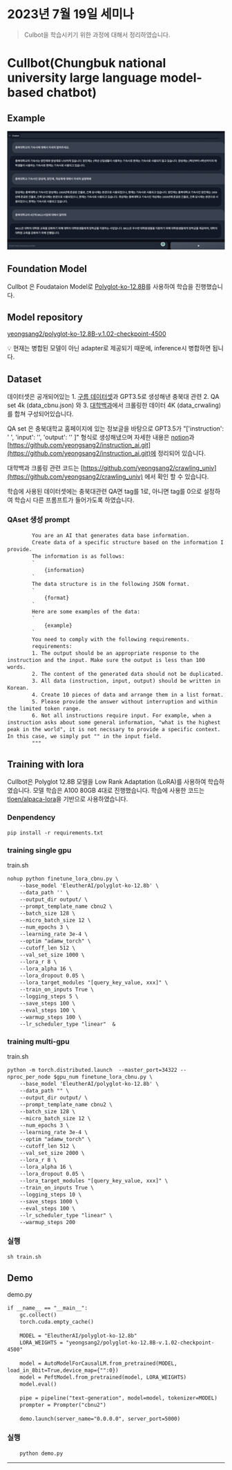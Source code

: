 # 2023년 7월 19일 세미나

> Culbot을 학습시키기 위한 과정에 대해서 정리하였습니다.

# Cullbot(Chungbuk national university large language model-based chatbot)

## Example
![example](example.png)


## Foundation Model 

Cullbot 은 Foudataion Model로 [Polyglot-ko-12.8B](https://huggingface.co/EleutherAI/polyglot-ko-12.8b)를 사용하여 학습을 진행했습니다.

## Model repository

[yeongsang2/polyglot-ko-12.8B-v.1.02-checkpoint-4500](https://huggingface.co/yeongsang2/polyglot-ko-12.8B-v.1.02-checkpoint-4500)
<aside>
💡 현재는 병합된 모델이 아닌 adapter로 제공되기 때문에, inference시 병합하면 됩니다.
</aside>

## Dataset

데이터셋은 공개되어있는 1. [구름 데이터셋](https://huggingface.co/datasets/nlpai-lab/kullm-v2)과 GPT3.5로 생성해낸 충북대 관련 2. QA set 4k (data_cbnu.json) 와 3. [대학백과](https://www.univ100.kr/)에서 크롤링한 데이터 4K (data_crwaling)를 합쳐 구성되어있습니다.

QA set 은 충북대학교 홈페이지에 있는 정보글을 바탕으로 GPT3.5가 "['instruction': ' ', 'input': '', 'output': '' ]" 형식로 생성해냈으며 자세한 내용은 [notion](https://www.notion.so/CBNU-73265e0cb4b7491d92c063c637170b70?pvs=4)과 [https://github.com/yeongsang2/instruction_ai.git](https://github.com/yeongsang2/instruction_ai.git)에 정리되어 있습니다. 

대학백과 크롤링 관련 코드는 [https://github.com/yeongsang2/crawling_univ](https://github.com/yeongsang2/crawling_univ)
에서 확인 할 수 있습니다. 

학습에 사용된 데이터셋에는 충북대관련 QA면 tag를 1로, 아니면 tag를 0으로 설정하여 학습시 다른 프롬프트가 들어가도록 하였습니다.

### QAset 생성 prompt
```
        You are an AI that generates data base information. 
        Create data of a specific structure based on the information I provide. 
        The information is as follows: 
        `
            {information}
        `
        The data structure is in the following JSON format. 
        `   
            {format}
        `
        Here are some examples of the data:
        `
            {example}
        `
        You need to comply with the following requirements.
        requirements:
        1. The output should be an appropriate response to the instruction and the input. Make sure the output is less than 100 words.
        2. The content of the generated data should not be duplicated.
        3. All data (instruction, input, output) should be written in Korean.
        4. Create 10 pieces of data and arrange them in a list format.
        5. Please provide the answer without interruption and within the limited token range.
        6. Not all instructions require input. For example, when a instruction asks about some general information, "what is the highest peak in the world", it is not necssary to provide a specific context. In this case, we simply put "" in the input field.
        """
```
 
 ## Training with lora

Cullbot은 Polyglot 12.8B 모델을 Low Rank Adaptation (LoRA)를 사용하여 학습하였습니다.
모델 학습은 A100 80GB 4대로 진행했습니다. 학습에 사용한 코드는 [tloen/alpaca-lora](https://github.com/tloen/alpaca-lora)을 기반으로 사용하였습니다.

### Denpendency
```
pip install -r requirements.txt
``` 

### training single gpu
train.sh

```
nohup python finetune_lora_cbnu.py \
    --base_model 'EleutherAI/polyglot-ko-12.8b' \
    --data_path '' \
    --output_dir output/ \
    --prompt_template_name cbnu2 \
    --batch_size 128 \
    --micro_batch_size 12 \
    --num_epochs 3 \
    --learning_rate 3e-4 \
	--optim "adamw_torch" \
    --cutoff_len 512 \
    --val_set_size 1000 \
    --lora_r 8 \
    --lora_alpha 16 \
    --lora_dropout 0.05 \
    --lora_target_modules "[query_key_value, xxx]" \
    --train_on_inputs True \
    --logging_steps 5 \
    --save_steps 100 \
    --eval_steps 100 \
    --warmup_steps 100 \
    --lr_scheduler_type "linear"  &
```

### training multi-gpu 
train.sh
```
python -m torch.distributed.launch  --master_port=34322 --nproc_per_node $gpu_num finetune_lora_cbnu.py \
    --base_model 'EleutherAI/polyglot-ko-12.8b' \
    --data_path "" \
    --output_dir output/ \
    --prompt_template_name cbnu2 \
    --batch_size 128 \
    --micro_batch_size 12 \
    --num_epochs 3 \
    --learning_rate 3e-4 \
	--optim "adamw_torch" \
    --cutoff_len 512 \
    --val_set_size 2000 \
    --lora_r 8 \
    --lora_alpha 16 \
    --lora_dropout 0.05 \
    --lora_target_modules "[query_key_value, xxx]" \
    --train_on_inputs True \
    --logging_steps 10 \
    --save_steps 1000 \
    --eval_steps 100 \
    --lr_scheduler_type "linear" \
	--warmup_steps 200 
```

### 실행
```
sh train.sh
```

## Demo

demo.py
```
if __name__ == "__main__":
    gc.collect()
    torch.cuda.empty_cache()

    MODEL = "EleutherAI/polyglot-ko-12.8b"
    LORA_WEIGHTS = "yeongsang2/polyglot-ko-12.8B-v.1.02-checkpoint-4500"

    model = AutoModelForCausalLM.from_pretrained(MODEL, load_in_8bit=True,device_map={"":0})
    model = PeftModel.from_pretrained(model, LORA_WEIGHTS)
    model.eval()

    pipe = pipeline("text-generation", model=model, tokenizer=MODEL)
    prompter = Prompter("cbnu2")

    demo.launch(server_name="0.0.0.0", server_port=5000)
```
### 실행
```
    python demo.py
```
<hr>
